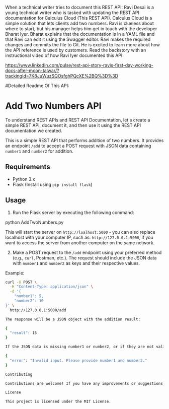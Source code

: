 When a technical writer tries to document this REST API:
Ravi Desai is a young technical writer who is tasked with updating the REST API documentation for Calculus Cloud (This REST API). Calculus Cloud is a simple solution that lets clients add two numbers. Ravi is clueless about where to start, but his manager helps him get in touch with the developer Bharat Iyer. Bharat explains that the documentation is in a YAML file and that Ravi can edit it using the Swagger editor. Ravi makes the required changes and commits the file to Git. He is excited to learn more about how the API reference is used by customers. Read the backstory with an instructional video of how Ravi Iyer documented this API:

https://www.linkedin.com/pulse/rest-api-story-ravis-first-day-working-docs-after-moon-talwar/?trackingId=7K8JuWuzSQOsfghPQcXE%2BQ%3D%3D

#Detailed Readme Of This API:

# Add Two Numbers API

To understand REST APIs and REST API Documentation, let's create a simple REST API, document it, and then use it using the REST API documentation we created. 


This is a simple REST API that performs addition of two numbers. It provides an endpoint `/add` to accept a POST request with JSON data containing `number1` and `number2` for addition.

## Requirements

- Python 3.x
- Flask (Install using `pip install flask`)


## Usage

1. Run the Flask server by executing the following command:

python AddTwoNumbers.py

This will start the server on `http://loalhost:5000`  - you can also replace localhost with your computer IP, such as: `http://127.0.0.1:5000`, if you want to access the server from another computer on the same network.

2. Make a POST request to the `/add` endpoint using your preferred method (e.g., `curl`, Postman, etc.). The request should include the JSON data with `number1` and `number2` as keys and their respective values.

Example:
```bash
curl -X POST \
  -H "Content-Type: application/json" \
  -d '{
    "number1": 5,
    "number2": 10
}' \
  http://127.0.0.1:5000/add

The response will be a JSON object with the addition result:

{
  "result": 15
}

If the JSON data is missing number1 or number2, or if they are not valid numbers, an error response will be returned:

{
  "error": "Invalid input. Please provide number1 and number2."
}

Contributing

Contributions are welcome! If you have any improvements or suggestions, feel free to open an issue or submit a pull request.

License

This project is licensed under the MIT License.

